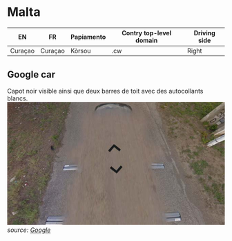 # Malta

EN | FR | Papiamento | Contry top-level domain | Driving side
--- | --- | --- | --- | ---
Curaçao | Curaçao | Kòrsou | .cw | Right

## Google car

Capot noir visible ainsi que deux barres de toit avec des autocollants blancs.  
![Curaçao - Google car](src/cw001.jpg)
*source: [Google](https://earth.google.com/web)*
